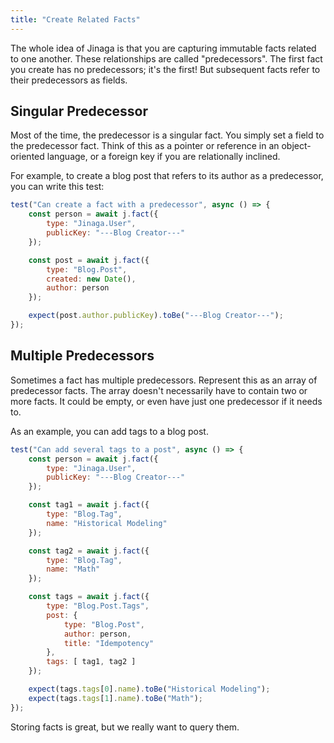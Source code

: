 ```yaml
---
title: "Create Related Facts"
---
```


The whole idea of Jinaga is that you are capturing immutable facts related to one another.
These relationships are called "predecessors".
The first fact you create has no predecessors; it's the first!
But subsequent facts refer to their predecessors as fields.

## Singular Predecessor

Most of the time, the predecessor is a singular fact.
You simply set a field to the predecessor fact.
Think of this as a pointer or reference in an object-oriented language, or a foreign key if you are relationally inclined.

For example, to create a blog post that refers to its author as a predecessor, you can write this test:

```javascript
test("Can create a fact with a predecessor", async () => {
    const person = await j.fact({
        type: "Jinaga.User",
        publicKey: "---Blog Creator---"
    });

    const post = await j.fact({
        type: "Blog.Post",
        created: new Date(),
        author: person
    });

    expect(post.author.publicKey).toBe("---Blog Creator---");
});
```

## Multiple Predecessors

Sometimes a fact has multiple predecessors.
Represent this as an array of predecessor facts.
The array doesn't necessarily have to contain two or more facts.
It could be empty, or even have just one predecessor if it needs to.

As an example, you can add tags to a blog post.

```javascript
test("Can add several tags to a post", async () => {
    const person = await j.fact({
        type: "Jinaga.User",
        publicKey: "---Blog Creator---"
    });

    const tag1 = await j.fact({
        type: "Blog.Tag",
        name: "Historical Modeling"
    });

    const tag2 = await j.fact({
        type: "Blog.Tag",
        name: "Math"
    });

    const tags = await j.fact({
        type: "Blog.Post.Tags",
        post: {
            type: "Blog.Post",
            author: person,
            title: "Idempotency"
        },
        tags: [ tag1, tag2 ]
    });

    expect(tags.tags[0].name).toBe("Historical Modeling");
    expect(tags.tags[1].name).toBe("Math");
});
```

Storing facts is great, but we really want to query them.